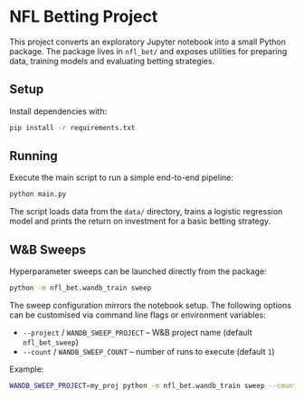 # NFL Betting Project

This project converts an exploratory Jupyter notebook into a small Python package.
The package lives in `nfl_bet/` and exposes utilities for preparing data, training
models and evaluating betting strategies.

## Setup

Install dependencies with:

```bash
pip install -r requirements.txt
```

## Running

Execute the main script to run a simple end-to-end pipeline:

```bash
python main.py
```

The script loads data from the `data/` directory, trains a logistic regression
model and prints the return on investment for a basic betting strategy.

## W&B Sweeps

Hyperparameter sweeps can be launched directly from the package:

```bash
python -m nfl_bet.wandb_train sweep
```

The sweep configuration mirrors the notebook setup. The following options can
be customised via command line flags or environment variables:

- `--project` / `WANDB_SWEEP_PROJECT` – W&B project name (default
  `nfl_bet_sweep`)
- `--count` / `WANDB_SWEEP_COUNT` – number of runs to execute (default `1`)

Example:

```bash
WANDB_SWEEP_PROJECT=my_proj python -m nfl_bet.wandb_train sweep --count 10
```

